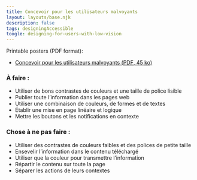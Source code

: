 ```yaml
---
title: Concevoir pour les utilisateurs malvoyants
layout: layouts/base.njk
description: false
tags: designingAccessible
toogle: designing-for-users-with-low-vision
---
```

<p>Printable posters <span id="das1">(PDF format)</span>:</p>
<ul>
			<li><a href="{{ rootPath }}docs/posters/Malvoyants-fr_2023.pdf" id="das5" aria-labelledby="das5 das1">Concevoir pour les utilisateurs malvoyants (<abbr lang="en" title="Portable Document Format">PDF</abbr>, 45 <abbr title="kilo-octet">ko</abbr>)</a></li></ul>


<div class="row">
	<div class="col-md-6">

### À faire :

*   Utiliser de bons contrastes de couleurs et une taille de police lisible
*   Publier toute l’information dans les pages web
*   Utiliser une combinaison de couleurs, de formes et de textes
*   Établir une mise en page linéaire et logique
*   Mettre les boutons et les notifications en contexte
	</div>
	<div class="col-md-6">

### Chose à ne pas faire :

*   Utiliser des contrastes de couleurs faibles et des polices de petite taille
*   Ensevelir l’information dans le contenu téléchargé
*   Utiliser que la couleur pour transmettre l’information
*   Répartir le contenu sur toute la page
*   Séparer les actions de leurs contextes
	</div>
</div>
